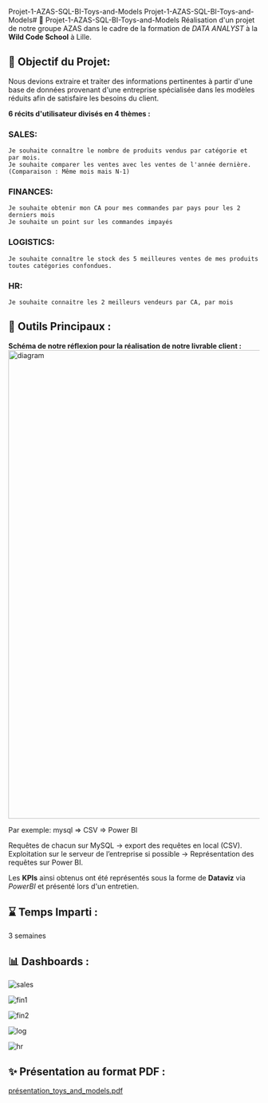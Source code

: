 Projet-1-AZAS-SQL-BI-Toys-and-Models
Projet-1-AZAS-SQL-BI-Toys-and-Models# 🚗 Projet-1-AZAS-SQL-BI-Toys-and-Models
Réalisation d'un projet de notre groupe AZAS dans le cadre de la formation de _DATA ANALYST_ à la **Wild Code School** à Lille.

## 🎯 Objectif du Projet:

Nous devions extraire et traiter des informations pertinentes à partir d'une base de données provenant d'une entreprise spécialisée dans les modèles réduits afin de satisfaire les besoins du client.

**6 récits d'utilisateur divisés en 4 thèmes :**

### SALES:
    Je souhaite connaître le nombre de produits vendus par catégorie et par mois.
    Je souhaite comparer les ventes avec les ventes de l'année dernière. (Comparaison : Même mois mais N-1)
### FINANCES:
    Je souhaite obtenir mon CA pour mes commandes par pays pour les 2 derniers mois
    Je souhaite un point sur les commandes impayés
### LOGISTICS:
    Je souhaite connaître le stock des 5 meilleures ventes de mes produits toutes catégories confondues.
### HR:
    Je souhaite connaitre les 2 meilleurs vendeurs par CA, par mois

## 🧰 Outils Principaux : 

**Schéma de notre réflexion pour la réalisation de notre livrable client :**
<img width="940" alt="diagram" src="https://github.com/user-attachments/assets/952d4fd5-7f3a-4487-9ae9-966747051b3e" />

Par exemple: mysql => CSV => Power BI

Requêtes de chacun sur MySQL → export des requêtes en local (CSV).  
Exploitation sur le serveur de l’entreprise si possible → Représentation des requêtes sur Power BI.	

Les **KPIs** ainsi obtenus ont été représentés sous la forme de **Dataviz** via _PowerBI_ et présenté lors d'un entretien. 

## ⌛ Temps Imparti : 
3 semaines

## 📊 Dashboards : 

![sales](https://github.com/user-attachments/assets/5fa5ebd9-fc05-440d-b7ef-ecbb5110bce5)

![fin1](https://github.com/user-attachments/assets/7a11fa42-e6bd-4baf-a0e4-e1d4bac99da0)

![fin2](https://github.com/user-attachments/assets/665d9d88-edd0-4860-a6cc-02539d395dc2)

![log](https://github.com/user-attachments/assets/3820514f-9069-4335-948b-86d2f629d190)

![hr](https://github.com/user-attachments/assets/f82900b5-f141-4a1b-a62a-4f6bcb687676)


## ✨ Présentation au format PDF :
[présentation_toys_and_models.pdf](https://github.com/Sopanha2020/Projet-1-AZAS-SQL-BI-Toys-and-Models/blob/main/Presentation/Toys_and_Models%20Presentation.pdf)

